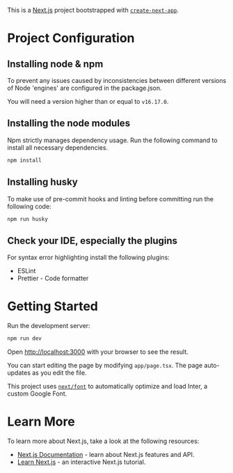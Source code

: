 This is a [Next.js](https://nextjs.org/) project bootstrapped with [`create-next-app`](https://github.com/vercel/next.js/tree/canary/packages/create-next-app).

# Project Configuration

## Installing node & npm
To prevent any issues caused by inconsistencies between different versions of Node 'engines' are configured in the package.json.

You will need a version higher than or equal to ```v16.17.0```.

## Installing the node modules
Npm strictly manages dependency usage. Run the following command to install all necessary dependencies.

```bash
npm install
```

## Installing husky
To make use of pre-commit hooks and linting before committing run the following code:

```bash
npm run husky
```

## Check your IDE, especially the plugins
For syntax error highlighting install the following plugins:

- ESLint
- Prettier - Code formatter

# Getting Started
Run the development server:

```bash
npm run dev
```

Open [http://localhost:3000](http://localhost:3000) with your browser to see the result.

You can start editing the page by modifying `app/page.tsx`. The page auto-updates as you edit the file.

This project uses [`next/font`](https://nextjs.org/docs/basic-features/font-optimization) to automatically optimize and load Inter, a custom Google Font.

# Learn More

To learn more about Next.js, take a look at the following resources:

- [Next.js Documentation](https://nextjs.org/docs) - learn about Next.js features and API.
- [Learn Next.js](https://nextjs.org/learn) - an interactive Next.js tutorial.
